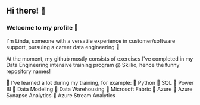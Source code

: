 ## Hi there! 👋

<!--
**liulma/liulma** is a ✨ _special_ ✨ repository because its `README.md` (this file) appears on your GitHub profile.

Here are some ideas to get you started:

- 🔭 I’m currently working on ...
- 🌱 I’m currently learning ...
- 👯 I’m looking to collaborate on ...
- 🤔 I’m looking for help with ...
- 💬 Ask me about ...
- 📫 How to reach me: ...
- 😄 Pronouns: ...
- ⚡ Fun fact: ...
-->

### Welcome to my profile 🌟

I'm Linda, someone with a versatile experience in customer/software support, pursuing a career data engineering 🚀

At the moment, my github mostly consists of exercises I've completed in my Data Engineering intensive training program @ Skillio, hence the funny repository names!

📍 I've learned a lot during my training, for example:
🌟 Python 
🌟 SQL 
🌟 Power BI 
🌟 Data Modeling 
🌟 Data Warehousing 
🌟 Microsoft Fabric 
🌟 Azure 
🌟 Azure Synapse Analytics 
🌟 Azure Stream Analytics 
